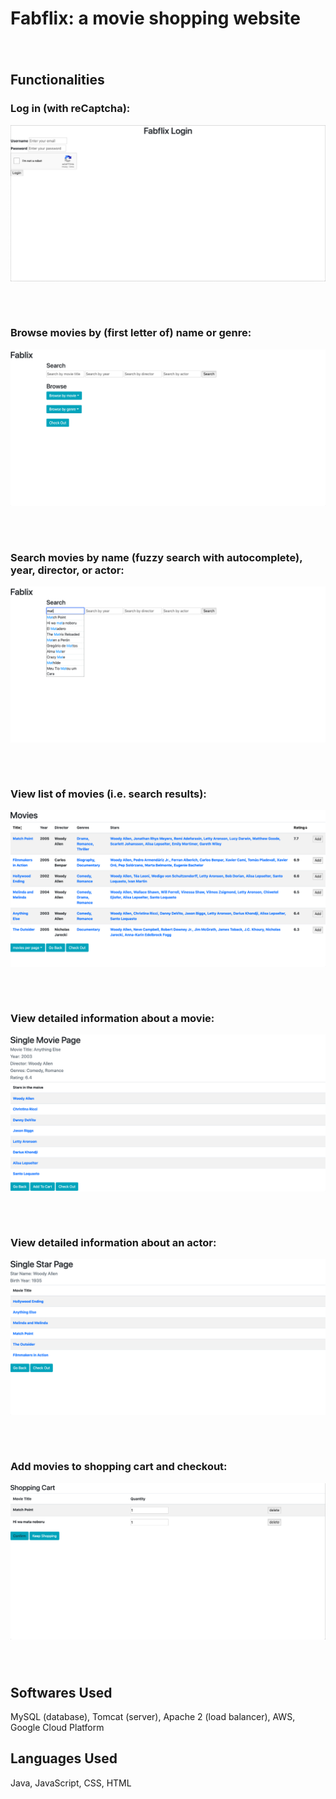 # Fabflix: a movie shopping website
###### <br/>
## Functionalities
### Log in (with reCaptcha):
![log in](https://github.com/Mescetina/Fabflix/blob/master/screenshots/login.png)
###### <br/>
### Browse movies by (first letter of) name or genre:
![browse movies](https://github.com/Mescetina/Fabflix/blob/master/screenshots/browse-movies.png)
###### <br/>
### Search movies by name (fuzzy search with autocomplete), year, director, or actor:
![search movies](https://github.com/Mescetina/Fabflix/blob/master/screenshots/search-movies.png)
###### <br/>
### View list of movies (i.e. search results):
![movie list](https://github.com/Mescetina/Fabflix/blob/master/screenshots/movie-list.png)
###### <br/>
### View detailed information about a movie:
![single movie](https://github.com/Mescetina/Fabflix/blob/master/screenshots/single-movie.png)
###### <br/>
### View detailed information about an actor:
![single star](https://github.com/Mescetina/Fabflix/blob/master/screenshots/single-star.png)
###### <br/>
### Add movies to shopping cart and checkout:
![checkout](https://github.com/Mescetina/Fabflix/blob/master/screenshots/checkout.png)
###### <br/>
## Softwares Used
MySQL (database), Tomcat (server), Apache 2 (load balancer), AWS, Google Cloud Platform
## Languages Used
Java, JavaScript, CSS, HTML
